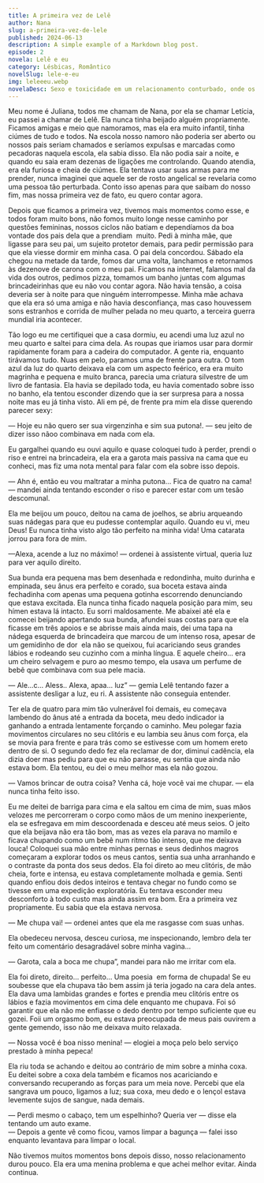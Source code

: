 ```yaml
---
title: A primeira vez de Lelê
author: Nana
slug: a-primeira-vez-de-lele
published: 2024-06-13
description: A simple example of a Markdown blog post.
episode: 2
novela: Lelê e eu
category: Lésbicas, Romântico
novelSlug: lele-e-eu
img: leleeeu.webp
novelaDesc: Sexo e toxicidade em um relacionamento conturbado, onde os altos e baixos revelam o desejo entre duas jovens.
---
```


Meu nome é Juliana, todos me chamam de Nana, por ela se chamar Letícia, eu passei a chamar de Lelê. Ela nunca tinha beijado alguém propriamente. Ficamos amigas e meio que namoramos, mas ela era muito infantil, tinha ciúmes de tudo e todos. Na escola nosso namoro não poderia ser aberto ou nossos pais seriam chamados e seríamos expulsas e marcadas como pecadoras naquela escola, ela sabia disso. Ela não podia sair a noite, e quando eu saia eram dezenas de ligações me controlando. Quando atendia, era ela furiosa e cheia de ciúmes. Ela tentava usar suas armas para me prender, nunca imaginei que aquele ser de rosto angelical se revelaria como uma pessoa tão perturbada. Conto isso apenas para que saibam do nosso fim, mas nossa primeira vez de fato, eu quero contar agora.

Depois que ficamos a primeira vez, tivemos mais momentos como esse, e todos foram muito bons, não fomos muito longe nesse caminho por questões femininas, nossos ciclos não batiam e dependíamos da boa vontade dos pais dela que a prendiam  muito. Pedi à minha mãe, que ligasse para seu pai, um sujeito protetor demais, para pedir permissão para que ela viesse dormir em minha casa. O pai dela concordou. Sábado ela chegou na metade da tarde, fomos dar uma volta, lanchamos e retornamos às dezenove de carona com o meu pai. Ficamos na internet, falamos mal da vida dos outros, pedimos pizza, tomamos um banho juntas com algumas brincadeirinhas que eu não vou contar agora. Não havia tensão, a coisa deveria ser à noite para que ninguém interrompesse. Minha mãe achava que ela era só uma amiga e não havia desconfiança, mas caso houvessem sons estranhos e corrida de mulher pelada no meu quarto, a terceira guerra mundial iria acontecer.

Tão logo eu me certifiquei que a casa dormiu, eu acendi uma luz azul no meu quarto e saltei para cima dela. As roupas que iriamos usar para dormir rapidamente foram para a cadeira do computador. A gente ria, enquanto tirávamos tudo. Nuas em pelo, paramos uma de frente para outra. O tom azul da luz do quarto deixava ela com um aspecto feérico, era era muito magrinha e pequena e muito branca, parecia uma criatura silvestre de um livro de fantasia. Ela havia se depilado toda, eu havia comentado sobre isso no banho, ela tentou esconder dizendo que ia ser surpresa para a nossa noite mas eu já tinha visto. Ali em pé, de frente pra mim ela disse querendo parecer sexy:

— Hoje eu não quero ser sua virgenzinha e sim sua putona!. — seu jeito de dizer isso nãoo combinava em nada com ela.

Eu gargalhei quando eu ouvi aquilo e quase coloquei tudo à perder, prendi o riso e entrei na brincadeira, ela era a garota mais passiva na cama que eu conheci, mas fiz uma nota mental para falar com ela sobre isso depois.

— Ahn é, então eu vou maltratar a minha putona… Fica de quatro na cama! — mandei ainda tentando esconder o riso e parecer estar com um tesão descomunal.

Ela me beijou um pouco, deitou na cama de joelhos, se abriu arqueando suas nádegas para que eu pudesse contemplar aquilo. Quando eu vi, meu Deus! Eu nunca tinha visto algo tão perfeito na minha vida! Uma catarata jorrou para fora de mim.

—Alexa, acende a luz no máximo! — ordenei à assistente virtual, queria luz para ver aquilo direito.

Sua bunda era pequena mas bem desenhada e redondinha, muito durinha e empinada, seu ânus era perfeito e corado, sua boceta estava ainda fechadinha com apenas uma pequena gotinha escorrendo denunciando que estava excitada. Ela nunca tinha ficado naquela posição para mim, seu hímen estava lá intacto. Eu sorri maldosamente. Me abaixei até ela e comecei beijando apertando sua bunda, afundei suas costas para que ela ficasse em três apoios e se abrisse mais ainda mais, dei uma tapa na nádega esquerda de brincadeira que marcou de um intenso rosa, apesar de um gemidinho de dor  ela não se queixou, fui acariciando seus grandes lábios e rodeando seu cuzinho com a minha língua. E aquele cheiro... era um cheiro selvagem e puro ao mesmo tempo, ela usava um perfume de bebê que combinava com sua pele macia.

— Ale...c… Aless.. Alexa, apaa… luz” — gemia Lelê tentando fazer a assistente desligar a luz, eu ri. A assistente não conseguia entender.

Ter ela de quatro para mim tão vulnerável foi demais, eu começava lambendo do ânus até a entrada da boceta, meu dedo indicador ia ganhando a entrada lentamente forçando o caminho. Meu polegar fazia movimentos circulares no seu clitóris e eu lambia seu ânus com força, ela se movia para frente e para trás como se estivesse com um homem ereto dentro de si. O segundo dedo fez ela reclamar de dor, diminuí cadência, ela dizia doer mas pediu para que eu não parasse, eu sentia que ainda não estava bom. Ela tentou, eu dei o meu melhor mas ela não gozou.

— Vamos brincar de outra coisa? Venha cá, hoje você vai me chupar. — ela nunca tinha feito isso.

Eu me deitei de barriga para cima e ela saltou em cima de mim, suas mãos velozes me percorreram o corpo como mãos de um menino inexperiente, ela se esfregava em mim descoordenada e desceu até meus seios. O jeito que ela beijava não era tão bom, mas as vezes ela parava no mamilo e ficava chupando como um bebê num ritmo tão intenso, que me deixava louca! Coloquei sua mão entre minhas pernas e seus dedinhos magros começaram a explorar todos os meus cantos, sentia sua unha arranhando e o contraste da ponta dos seus dedos. Ela foi direto ao meu clitóris, de mão cheia, forte e intensa, eu estava completamente molhada e gemia. Senti quando enfiou dois dedos inteiros e tentava chegar no fundo como se tivesse em uma expedição exploratória. Eu tentava esconder meu desconforto à todo custo mas ainda assim era bom. Era a primeira vez propriamente. Eu sabia que ela estava nervosa.

— Me chupa vai! — ordenei antes que ela me rasgasse com suas unhas.

Ela obedeceu nervosa, desceu curiosa, me inspecionando, lembro dela ter feito um comentário desagradável sobre minha vagina…

— Garota, cala a boca me chupa”, mandei para não me irritar com ela.

Ela foi direto, direito… perfeito… Uma poesia  em forma de chupada! Se eu soubesse que ela chupava tão bem assim já teria jogado na cara dela antes. Ela dava uma lambidas grandes e fortes e prendia meu clitóris entre os lábios e fazia movimentos em cima dele enquanto me chupava. Foi só garantir que ela não me enfiasse o dedo dentro por tempo suficiente que eu gozei. Foii um orgasmo bom, eu estava preocupada de meus pais ouvirem a gente gemendo, isso não me deixava muito relaxada.

— Nossa você é boa nisso menina! — elogiei a moça pelo belo serviço prestado à minha pepeca!

Ela riu toda se achando e deitou ao contrário de mim sobre a minha coxa. Eu deitei sobre a coxa dela também e ficamos nos acariciando e conversando recuperando as forças para um meia nove. Percebi que ela sangrava um pouco, ligamos a luz; sua coxa, meu dedo e o lençol estava levemente sujos de sangue, nada demais.

— Perdi mesmo o cabaço, tem um espelhinho? Queria ver — disse ela tentando um auto exame.  
— Depois a gente vê como ficou, vamos limpar a bagunça — falei isso enquanto levantava para limpar o local.

Não tivemos muitos momentos bons depois disso, nosso relacionamento durou pouco. Ela era uma menina problema e que achei melhor evitar. Ainda continua.

